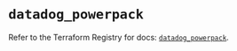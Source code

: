 # `datadog_powerpack`

Refer to the Terraform Registry for docs: [`datadog_powerpack`](https://registry.terraform.io/providers/datadog/datadog/3.37.0/docs/resources/powerpack).
